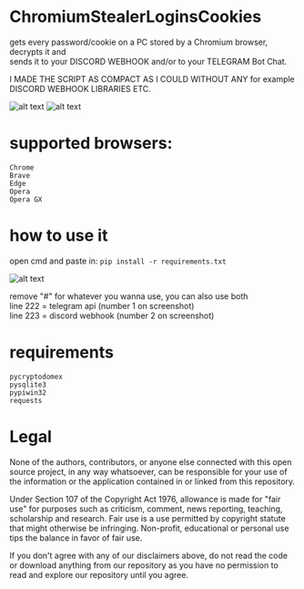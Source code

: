 # ChromiumStealerLoginsCookies
gets every password/cookie on a PC stored by a Chromium browser, decrypts it and\
sends it to your DISCORD WEBHOOK and/or to your TELEGRAM Bot Chat.

I MADE THE SCRIPT AS COMPACT AS I COULD WITHOUT ANY for example DISCORD WEBHOOK LIBRARIES ETC.

![alt text](https://i.imgur.com/CVrMpsS.png)
![alt text](https://i.imgur.com/ZPwsFEy.png)

# supported browsers:
```Chrome```\
```Brave```\
```Edge```\
```Opera```\
```Opera GX```

# how to use it
open cmd and paste in: ```pip install -r requirements.txt```

![alt text](https://i.imgur.com/G6Z41WG.png)

remove "#" for whatever you wanna use, you can also use both\
line 222 = telegram api    (number 1 on screenshot)\
line 223 = discord webhook (number 2 on screenshot)

# requirements
```pycryptodomex```\
```pysqlite3```\
```pypiwin32```\
```requests```

# Legal
None of the authors, contributors, or anyone else connected with this open source project, in any way whatsoever, can be responsible for your use of the information or the application contained in or linked from this repository.

Under Section 107 of the Copyright Act 1976, allowance is made for "fair use" for purposes such as criticism, comment, news reporting, teaching, scholarship and research. Fair use is a use permitted by copyright statute that might otherwise be infringing. Non-profit, educational or personal use tips the balance in favor of fair use.

If you don't agree with any of our disclaimers above, do not read the code or download anything from our repository as you have no permission to read and explore our repository until you agree.
